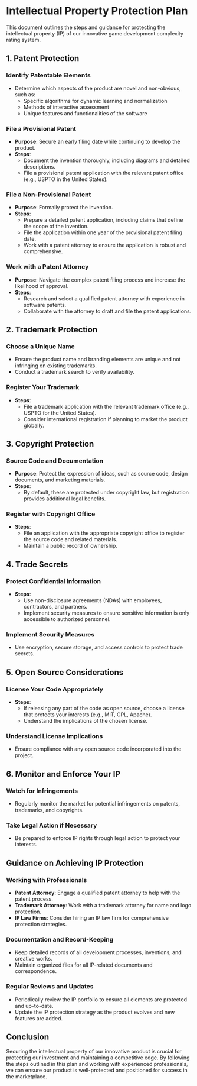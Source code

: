 # Intellectual Property Protection Plan

This document outlines the steps and guidance for protecting the intellectual property (IP) of our innovative game development complexity rating system.

## 1. Patent Protection

### Identify Patentable Elements
- Determine which aspects of the product are novel and non-obvious, such as:
  - Specific algorithms for dynamic learning and normalization
  - Methods of interactive assessment
  - Unique features and functionalities of the software

### File a Provisional Patent
- **Purpose**: Secure an early filing date while continuing to develop the product.
- **Steps**:
  - Document the invention thoroughly, including diagrams and detailed descriptions.
  - File a provisional patent application with the relevant patent office (e.g., USPTO in the United States).

### File a Non-Provisional Patent
- **Purpose**: Formally protect the invention.
- **Steps**:
  - Prepare a detailed patent application, including claims that define the scope of the invention.
  - File the application within one year of the provisional patent filing date.
  - Work with a patent attorney to ensure the application is robust and comprehensive.

### Work with a Patent Attorney
- **Purpose**: Navigate the complex patent filing process and increase the likelihood of approval.
- **Steps**:
  - Research and select a qualified patent attorney with experience in software patents.
  - Collaborate with the attorney to draft and file the patent applications.

## 2. Trademark Protection

### Choose a Unique Name
- Ensure the product name and branding elements are unique and not infringing on existing trademarks.
- Conduct a trademark search to verify availability.

### Register Your Trademark
- **Steps**:
  - File a trademark application with the relevant trademark office (e.g., USPTO for the United States).
  - Consider international registration if planning to market the product globally.

## 3. Copyright Protection

### Source Code and Documentation
- **Purpose**: Protect the expression of ideas, such as source code, design documents, and marketing materials.
- **Steps**:
  - By default, these are protected under copyright law, but registration provides additional legal benefits.

### Register with Copyright Office
- **Steps**:
  - File an application with the appropriate copyright office to register the source code and related materials.
  - Maintain a public record of ownership.

## 4. Trade Secrets

### Protect Confidential Information
- **Steps**:
  - Use non-disclosure agreements (NDAs) with employees, contractors, and partners.
  - Implement security measures to ensure sensitive information is only accessible to authorized personnel.

### Implement Security Measures
- Use encryption, secure storage, and access controls to protect trade secrets.

## 5. Open Source Considerations

### License Your Code Appropriately
- **Steps**:
  - If releasing any part of the code as open source, choose a license that protects your interests (e.g., MIT, GPL, Apache).
  - Understand the implications of the chosen license.

### Understand License Implications
- Ensure compliance with any open source code incorporated into the project.

## 6. Monitor and Enforce Your IP

### Watch for Infringements
- Regularly monitor the market for potential infringements on patents, trademarks, and copyrights.

### Take Legal Action if Necessary
- Be prepared to enforce IP rights through legal action to protect your interests.

## Guidance on Achieving IP Protection

### Working with Professionals
- **Patent Attorney**: Engage a qualified patent attorney to help with the patent process.
- **Trademark Attorney**: Work with a trademark attorney for name and logo protection.
- **IP Law Firms**: Consider hiring an IP law firm for comprehensive protection strategies.

### Documentation and Record-Keeping
- Keep detailed records of all development processes, inventions, and creative works.
- Maintain organized files for all IP-related documents and correspondence.

### Regular Reviews and Updates
- Periodically review the IP portfolio to ensure all elements are protected and up-to-date.
- Update the IP protection strategy as the product evolves and new features are added.

## Conclusion

Securing the intellectual property of our innovative product is crucial for protecting our investment and maintaining a competitive edge. By following the steps outlined in this plan and working with experienced professionals, we can ensure our product is well-protected and positioned for success in the marketplace.
